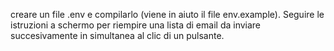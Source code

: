 creare un file .env e compilarlo (viene in aiuto il file env.example).
Seguire le istruzioni a schermo per riempire una lista di email da inviare succesivamente in simultanea al clic di un pulsante.